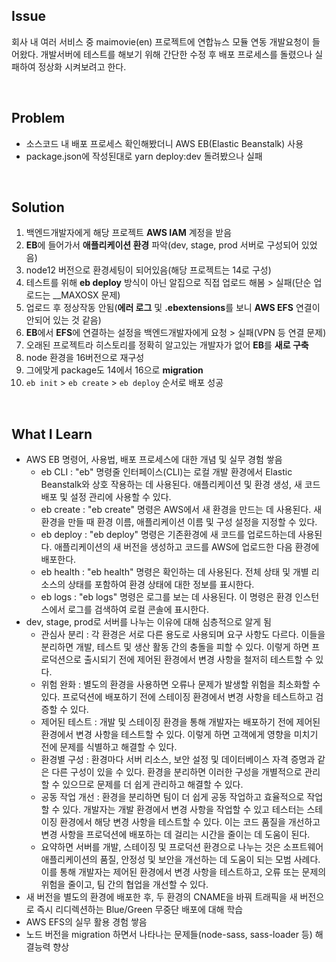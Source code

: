 ## Issue
회사 내 여러 서비스 중 maimovie(en) 프로젝트에 연합뉴스 모듈 연동 개발요청이 들어왔다. 개발서버에 테스트를 해보기 위해 간단한 수정 후 배포 프로세스를 돌렸으나 실패하여 정상화 시켜보려고 한다.

<br>

## Problem
+ 소스코드 내 배포 프로세스 확인해봤더니 AWS EB(Elastic Beanstalk) 사용
+ package.json에 작성된대로 yarn deploy:dev 돌려봤으나 실패

<br>

## Solution
1. 백엔드개발자에게 해당 프로젝트 **AWS IAM** 계정을 받음
2. **EB**에 들어가서 **애플리케이션 환경** 파악(dev, stage, prod 서버로 구성되어 있었음)
3. node12 버전으로 환경세팅이 되어있음(해당 프로젝트는 14로 구성)
4. 테스트를 위해 **eb deploy** 방식이 아닌 알집으로 직접 업로드 해봄 > 실패(단순 업로드는 __MAXOSX 문제)
5. 업로드 후 정상작동 안됨(**에러 로그** 및 **.ebextensions**를 보니 **AWS EFS** 연결이 안되어 있는 것 같음)
6. **EB**에서 **EFS**에 연결하는 설정을 백엔드개발자에게 요청 > 실패(VPN 등 연결 문제)
7. 오래된 프로젝트라 히스토리를 정확히 알고있는 개발자가 없어 **EB**를 **새로 구축**
8. node 환경을 16버전으로 재구성
9. 그에맞게 package도 14에서 16으로 **migration**
10. `eb init` > `eb create` > `eb deploy` 순서로 배포 성공

<br>

## What I Learn
+ AWS EB 명령어, 사용법, 배포 프로세스에 대한 개념 및 실무 경험 쌓음
  - eb CLI : "eb" 명령줄 인터페이스(CLI)는 로컬 개발 환경에서 Elastic Beanstalk와 상호 작용하는 데 사용된다. 애플리케이션 및 환경 생성, 새 코드 배포 및 설정 관리에 사용할 수 있다.
  - eb create : "eb create" 명령은 AWS에서 새 환경을 만드는 데 사용된다. 새 환경을 만들 때 환경 이름, 애플리케이션 이름 및 구성 설정을 지정할 수 있다.
  - eb deploy : "eb deploy" 명령은 기존환경에 새 코드를 업로드하는데 사용된다. 애플리케이션의 새 버전을 생성하고 코드를 AWS에 업로드한 다음 환경에 배포한다.
  - eb health : "eb health" 명령은 확인하는 데 사용된다. 전체 상태 및 개별 리소스의 상태를 포함하여 환경 상태에 대한 정보를 표시한다.
  - eb logs : "eb logs" 명령은 로그를 보는 데 사용된다. 이 명령은 환경 인스턴스에서 로그를 검색하여 로컬 콘솔에 표시한다.
+ dev, stage, prod로 서버를 나누는 이유에 대해 심층적으로 알게 됨
  - 관심사 분리 : 각 환경은 서로 다른 용도로 사용되며 요구 사항도 다르다. 이들을 분리하면 개발, 테스트 및 생산 활동 간의 충돌을 피할 수 있다. 이렇게 하면 프로덕션으로 출시되기 전에 제어된 환경에서 변경 사항을 철저히 테스트할 수 있다.
  - 위험 완화 : 별도의 환경을 사용하면 오류나 문제가 발생할 위험을 최소화할 수 있다. 프로덕션에 배포하기 전에 스테이징 환경에서 변경 사항을 테스트하고 검증할 수 있다.
  - 제어된 테스트 : 개발 및 스테이징 환경을 통해 개발자는 배포하기 전에 제어된 환경에서 변경 사항을 테스트할 수 있다. 이렇게 하면 고객에게 영향을 미치기 전에 문제를 식별하고 해결할 수 있다.
  - 환경별 구성 : 환경마다 서버 리소스, 보안 설정 및 데이터베이스 자격 증명과 같은 다른 구성이 있을 수 있다. 환경을 분리하면 이러한 구성을 개별적으로 관리할 수 있으므로 문제를 더 쉽게 관리하고 해결할 수 있다.
  - 공동 작업 개선 : 환경을 분리하면 팀이 더 쉽게 공동 작업하고 효율적으로 작업할 수 있다. 개발자는 개발 환경에서 변경 사항을 작업할 수 있고 테스터는 스테이징 환경에서 해당 변경 사항을 테스트할 수 있다. 이는 코드 품질을 개선하고 변경 사항을 프로덕션에 배포하는 데 걸리는 시간을 줄이는 데 도움이 된다.
  - 요약하면 서버를 개발, 스테이징 및 프로덕션 환경으로 나누는 것은 소프트웨어 애플리케이션의 품질, 안정성 및 보안을 개선하는 데 도움이 되는 모범 사례다. 이를 통해 개발자는 제어된 환경에서 변경 사항을 테스트하고, 오류 또는 문제의 위험을 줄이고, 팀 간의 협업을 개선할 수 있다.
+ 새 버전을 별도의 환경에 배포한 후, 두 환경의 CNAME을 바꿔 트래픽을 새 버전으로 즉시 리디렉션하는 Blue/Green 무중단 배포에 대해 학습
+ AWS EFS의 실무 활용 경험 쌓음
+ 노드 버전을 migration 하면서 나타나는 문제들(node-sass, sass-loader 등) 해결능력 향상
